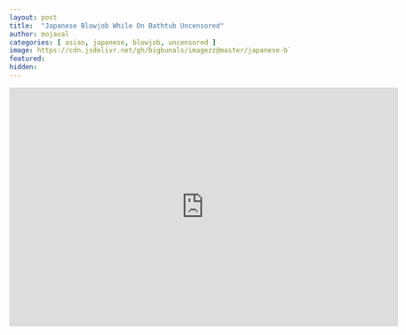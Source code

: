 ```yaml
---
layout: post
title:  "Japanese Blowjob While On Bathtub Uncensored"
author: mojaval
categories: [ asian, japanese, blowjob, uncensored ]
image: https://cdn.jsdelivr.net/gh/bigbunals/imagezz@master/japanese-blowjob-while-on-bathtub-uncensored___183497839fe338d47a79e7051579ce55975d551d.mp4.jpg
featured: 
hidden: 
---
```


<iframe src="https://openload.co/embed/LJhi5P7DdDs/japanese-blowjob-while-on-bathtub-uncensored___183497839fe338d47a79e7051579ce55975d551d.mp4" scrolling="no" frameborder="0" width="700" height="430" allowfullscreen="true" webkitallowfullscreen="true" mozallowfullscreen="true"></iframe>